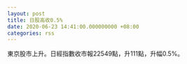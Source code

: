 ```yaml
---
layout: post
title: 日股高收0.5%
date: 2020-06-23 14:41:00.000000000 +08:00
categories: rss
---
```


東京股市上升。日經指數收市報22549點，升111點，升幅0.5%。
